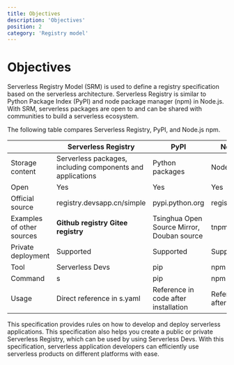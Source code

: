 ```yaml
---
title: Objectives
description: 'Objectives'
position: 2
category: 'Registry model'
---
```


# Objectives

Serverless Registry Model (SRM) is used to define a registry specification based on the serverless architecture. Serverless Registry is similar to Python Package Index (PyPI) and node package manager (npm) in Node.js. With SRM, serverless packages are open to and can be shared with communities to build a serverless ecosystem.

The following table compares Serverless Registry, PyPI, and Node.js npm.



|                            | Serverless Registry                                         | PyPI                                        | Nodejs npm                            |
| -------------------------- | ----------------------------------------------------------- | ------------------------------------------- | ------------------------------------- |
| Storage  content           | Serverless  packages, including components and applications | Python  packages                            | Nodejs  packages                      |
| Open                       | Yes                                                         | Yes                                         | Yes                                   |
| Official  source           | registry.devsapp.cn/simple                                  | pypi.python.org                             | registry.npmjs.org                    |
| Examples  of other sources | **Github registry** **Gitee  registry**                     | Tsinghua  Open Source Mirror, Douban source | tnpm cnpm                             |
| Private  deployment        | Supported                                                   | Supported                                   | Supported                             |
| Tool                       | Serverless  Devs                                            | pip                                         | npm                                   |
| Command                    | s                                                           | pip                                         | npm                                   |
| Usage                      | Direct  reference in s.yaml                                 | Reference  in code after installation       | Reference  in code after installation |

This specification provides rules on how to develop and deploy serverless applications. This specification also helps you create a public or private Serverless Registry, which can be used by using Serverless Devs. With this specification, serverless application developers can efficiently use serverless products on different platforms with ease. 